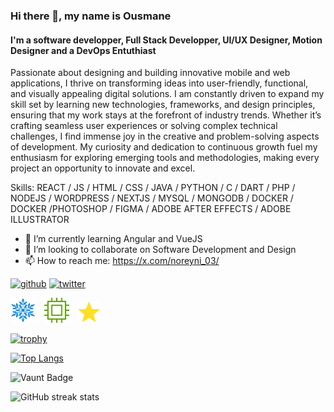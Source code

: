 ### Hi there 👋, my name is Ousmane
#### I'm a software developper, Full Stack Developper, UI/UX Designer, Motion Designer and a DevOps Entuthiast
Passionate about designing and building innovative mobile and web applications, I thrive on transforming ideas into user-friendly, functional, and visually appealing digital solutions. I am constantly driven to expand my skill set by learning new technologies, frameworks, and design principles, ensuring that my work stays at the forefront of industry trends. Whether it’s crafting seamless user experiences or solving complex technical challenges, I find immense joy in the creative and problem-solving aspects of development. My curiosity and dedication to continuous growth fuel my enthusiasm for exploring emerging tools and methodologies, making every project an opportunity to innovate and excel.

Skills: REACT / JS / HTML / CSS / JAVA / PYTHON / C / DART / PHP / NODEJS / WORDPRESS / NEXTJS / MYSQL / MONGODB / DOCKER / DOCKER /PHOTOSHOP / FIGMA / ADOBE AFTER EFFECTS / ADOBE ILLUSTRATOR

- 🌱 I’m currently learning Angular and VueJS 
- 👯 I’m looking to collaborate on Software Development and Design 
- 📫 How to reach me: https://x.com/noreyni_03/ 


[<img src='https://cdn.jsdelivr.net/npm/simple-icons@3.0.1/icons/github.svg' alt='github' height='40'>](https://github.com/https://github.com/noreyni03)  [<img src='https://cdn.jsdelivr.net/npm/simple-icons@3.0.1/icons/twitter.svg' alt='twitter' height='40'>](https://twitter.com/https://x.com/noreyni_03/)  

<a href='https://archiveprogram.github.com/'><img src='https://raw.githubusercontent.com/acervenky/animated-github-badges/master/assets/acbadge.gif' width='40' height='40'></a> <a href='https://docs.github.com/en/developers'><img src='https://raw.githubusercontent.com/acervenky/animated-github-badges/master/assets/devbadge.gif' width='40' height='40'></a> <a href='https://stars.github.com/'><img src='https://raw.githubusercontent.com/acervenky/animated-github-badges/master/assets/starbadge.gif' width='35' height='35'></a> 

[![trophy](https://github-profile-trophy.vercel.app/?username=https://github.com/noreyni03)](https://github.com/ryo-ma/github-profile-trophy)

[![Top Langs](https://github-readme-stats.vercel.app/api/top-langs/?username=https://github.com/noreyni03)](https://github.com/anuraghazra/github-readme-stats)

![Vaunt Badge](https://api.vaunt.dev/v1/github/entities/https://github.com/noreyni03/contributions?format=svg&private=false)  

![GitHub streak stats](https://streak-stats.demolab.com/?user=https://github.com/noreyni03)  

